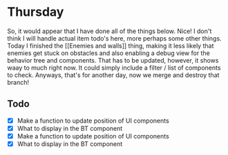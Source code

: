 # Thursday
So, it would appear that I have done all of the things below. Nice!
I don't think I will handle actual item todo's here, more perhaps some other things. 
Today I finished the [[Enemies and walls]] thing, making it less likely that enemies get stuck on obstacles and also enabling a debug view for the behavior tree and components. That has to be updated, however, it shows waay to much right now.
It could simply include a filter / list of components to check. Anyways, that's for another day, now we merge and destroy that branch!
## Todo
- [x] Make a function to update position of UI components
- [x] What to display in the BT component 
- [x] Make a function to update position of UI components
- [x] What to display in the BT component 
